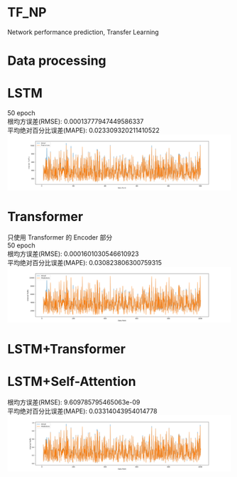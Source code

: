 # TF_NP
Network performance prediction, Transfer Learning
# Data processing

# LSTM
50 epoch  
根均方误差(RMSE): 0.00013777947449586337  
平均绝对百分比误差(MAPE): 0.023309320211410522
![uk_lstm.png](3_training%2Fuk_lstm.png)
# Transformer
只使用 Transformer 的 Encoder 部分  
50 epoch  
根均方误差(RMSE): 0.0001601030546610923  
平均绝对百分比误差(MAPE): 0.030823806300759315
![uk_transformer.png](3_training%2Fuk_transformer.png)
# LSTM+Transformer

# LSTM+Self-Attention
根均方误差(RMSE): 9.609785795465063e-09  
平均绝对百分比误差(MAPE): 0.03314043954014778
![LSTM_Self-attention.png](3_training%2FLSTM_Self-attention.png)